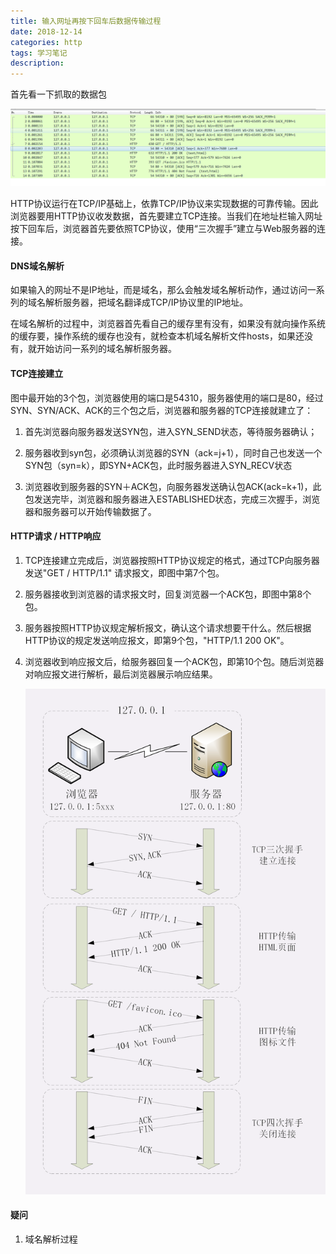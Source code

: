 ```yaml
---
title: 输入网址再按下回车后数据传输过程
date: 2018-12-14
categories: http
tags: 学习笔记
description: 
---
```


首先看一下抓取的数据包

![输入网址再按下回车的数据包](./1.png)

HTTP协议运行在TCP/IP基础上，依靠TCP/IP协议来实现数据的可靠传输。因此浏览器要用HTTP协议收发数据，首先要建立TCP连接。当我们在地址栏输入网址按下回车后，浏览器首先要依照TCP协议，使用“三次握手”建立与Web服务器的连接。

#### DNS域名解析

如果输入的网址不是IP地址，而是域名，那么会触发域名解析动作，通过访问一系列的域名解析服务器，把域名翻译成TCP/IP协议里的IP地址。

在域名解析的过程中，浏览器首先看自己的缓存里有没有，如果没有就向操作系统的缓存要，操作系统的缓存也没有，就检查本机域名解析文件hosts，如果还没有，就开始访问一系列的域名解析服务器。

#### TCP连接建立

图中最开始的3个包，浏览器使用的端口是54310，服务器使用的端口是80，经过SYN、SYN/ACK、ACK的三个包之后，浏览器和服务器的TCP连接就建立了：

1. 首先浏览器向服务器发送SYN包，进入SYN_SEND状态，等待服务器确认；

2. 服务器收到syn包，必须确认浏览器的SYN（ack=j+1），同时自己也发送一个SYN包（syn=k），即SYN+ACK包，此时服务器进入SYN_RECV状态

3. 浏览器收到服务器的SYN＋ACK包，向服务器发送确认包ACK(ack=k+1)，此包发送完毕，浏览器和服务器进入ESTABLISHED状态，完成三次握手，浏览器和服务器可以开始传输数据了。

#### HTTP请求 / HTTP响应

1. TCP连接建立完成后，浏览器按照HTTP协议规定的格式，通过TCP向服务器发送"GET / HTTP/1.1" 请求报文，即图中第7个包。

2. 服务器接收到浏览器的请求报文时，回复浏览器一个ACK包，即图中第8个包。

3. 服务器按照HTTP协议规定解析报文，确认这个请求想要干什么。然后根据HTTP协议的规定发送响应报文，即第9个包，"HTTP/1.1 200 OK"。

4. 浏览器收到响应报文后，给服务器回复一个ACK包，即第10个包。随后浏览器对响应报文进行解析，最后浏览器展示响应结果。
   
   ![浏览器与服务器交互](./2.png)



#### 疑问

1. 域名解析过程
